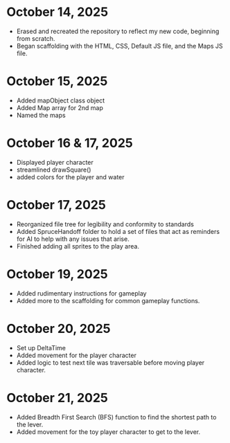 # October 14, 2025
- Erased and recreated the repository to reflect my new code, beginning from scratch.
- Began scaffolding with the HTML, CSS, Default JS file, and the Maps JS file.

# October 15, 2025
- Added mapObject class object
- Added Map array for 2nd map
- Named the maps

# October 16 & 17, 2025
- Displayed player character
- streamlined drawSquare()
- added colors for the player and water

# October 17, 2025
- Reorganized file tree for legibility and conformity to standards
- Added SpruceHandoff folder to hold a set of files that act as reminders for AI to help with any issues that arise.
- Finished adding all sprites to the play area.

# October 19, 2025
- Added rudimentary instructions for gameplay
- Added more to the scaffolding for common gameplay functions.

# October 20, 2025
- Set up DeltaTime
- Added movement for the player character
- Added logic to test next tile was traversable before moving player character.

# October 21, 2025
- Added Breadth First Search (BFS) function to find the shortest path to the lever.
- Added movement for the toy player character to get to the lever.